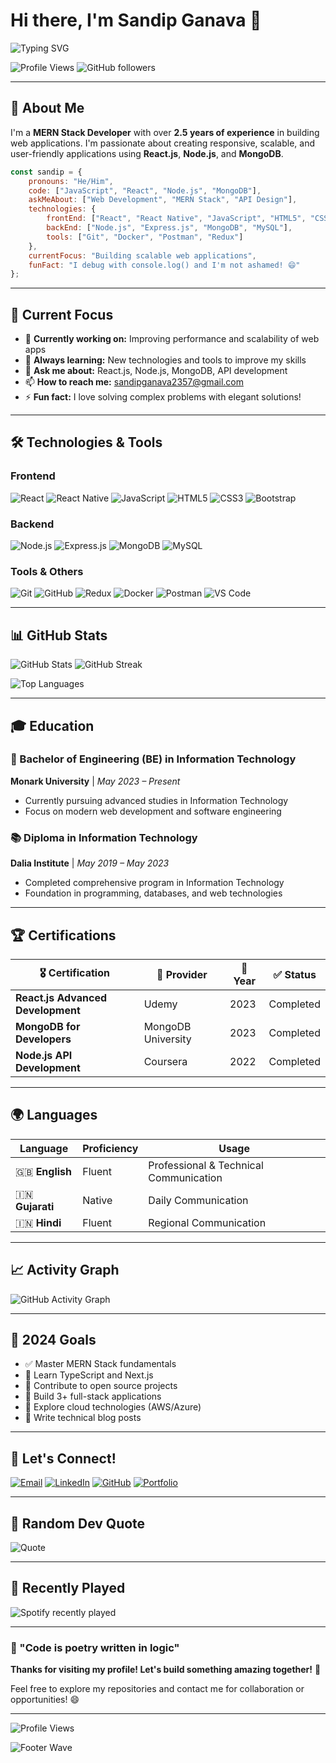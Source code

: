 # Hi there, I'm Sandip Ganava 👋

![Typing SVG](https://readme-typing-svg.herokuapp.com?font=Fira+Code&weight=600&size=28&pause=1000&color=6366F1&center=true&vCenter=true&width=500&lines=MERN+Stack+Developer;2.5%2B+Years+Experience;Full+Stack+Enthusiast;Always+Learning+%F0%9F%9A%80)

![Profile Views](https://komarev.com/ghpvc/?username=sandipganava&color=blueviolet&style=flat-square&label=Profile+Views)
![GitHub followers](https://img.shields.io/github/followers/sandipganava?style=social)

---

## 🚀 About Me

I'm a **MERN Stack Developer** with over **2.5 years of experience** in building web applications. I'm passionate about creating responsive, scalable, and user-friendly applications using **React.js**, **Node.js**, and **MongoDB**.

```javascript
const sandip = {
    pronouns: "He/Him",
    code: ["JavaScript", "React", "Node.js", "MongoDB"],
    askMeAbout: ["Web Development", "MERN Stack", "API Design"],
    technologies: {
        frontEnd: ["React", "React Native", "JavaScript", "HTML5", "CSS3"],
        backEnd: ["Node.js", "Express.js", "MongoDB", "MySQL"],
        tools: ["Git", "Docker", "Postman", "Redux"]
    },
    currentFocus: "Building scalable web applications",
    funFact: "I debug with console.log() and I'm not ashamed! 😄"
};
```

---

## 🎯 Current Focus

- 🔭 **Currently working on:** Improving performance and scalability of web apps
- 🌱 **Always learning:** New technologies and tools to improve my skills
- 💬 **Ask me about:** React.js, Node.js, MongoDB, API development
- 📫 **How to reach me:** [sandipganava2357@gmail.com](mailto:sandipganava2357@gmail.com)
- ⚡ **Fun fact:** I love solving complex problems with elegant solutions!

---

## 🛠️ Technologies & Tools

### Frontend
![React](https://img.shields.io/badge/React-20232A?style=for-the-badge&logo=react&logoColor=61DAFB)
![React Native](https://img.shields.io/badge/React_Native-20232A?style=for-the-badge&logo=react&logoColor=61DAFB)
![JavaScript](https://img.shields.io/badge/JavaScript-F7DF1E?style=for-the-badge&logo=javascript&logoColor=black)
![HTML5](https://img.shields.io/badge/HTML5-E34F26?style=for-the-badge&logo=html5&logoColor=white)
![CSS3](https://img.shields.io/badge/CSS3-1572B6?style=for-the-badge&logo=css3&logoColor=white)
![Bootstrap](https://img.shields.io/badge/Bootstrap-563D7C?style=for-the-badge&logo=bootstrap&logoColor=white)

### Backend
![Node.js](https://img.shields.io/badge/Node.js-339933?style=for-the-badge&logo=nodedotjs&logoColor=white)
![Express.js](https://img.shields.io/badge/Express.js-000000?style=for-the-badge&logo=express&logoColor=white)
![MongoDB](https://img.shields.io/badge/MongoDB-4EA94B?style=for-the-badge&logo=mongodb&logoColor=white)
![MySQL](https://img.shields.io/badge/MySQL-005C84?style=for-the-badge&logo=mysql&logoColor=white)

### Tools & Others
![Git](https://img.shields.io/badge/Git-F05032?style=for-the-badge&logo=git&logoColor=white)
![GitHub](https://img.shields.io/badge/GitHub-100000?style=for-the-badge&logo=github&logoColor=white)
![Redux](https://img.shields.io/badge/Redux-593D88?style=for-the-badge&logo=redux&logoColor=white)
![Docker](https://img.shields.io/badge/Docker-2CA5E0?style=for-the-badge&logo=docker&logoColor=white)
![Postman](https://img.shields.io/badge/Postman-FF6C37?style=for-the-badge&logo=Postman&logoColor=white)
![VS Code](https://img.shields.io/badge/VS_Code-007ACC?style=for-the-badge&logo=visualstudiocode&logoColor=white)

---

## 📊 GitHub Stats

![GitHub Stats](https://github-readme-stats.vercel.app/api?username=sandipganava&show_icons=true&theme=tokyonight&hide_border=true)
![GitHub Streak](https://github-readme-streak-stats.herokuapp.com/?user=sandipganava&theme=tokyonight&hide_border=true)

![Top Languages](https://github-readme-stats.vercel.app/api/top-langs/?username=sandipganava&layout=compact&theme=tokyonight&hide_border=true)

---

## 🎓 Education

### 🎯 Bachelor of Engineering (BE) in Information Technology
**Monark University** | *May 2023 – Present*
- Currently pursuing advanced studies in Information Technology
- Focus on modern web development and software engineering

### 📚 Diploma in Information Technology  
**Dalia Institute** | *May 2019 – May 2023*
- Completed comprehensive program in Information Technology
- Foundation in programming, databases, and web technologies

---

## 🏆 Certifications

| 🎖️ Certification | 🏢 Provider | 📅 Year | ✅ Status |
|-------------------|-------------|---------|-----------|
| **React.js Advanced Development** | Udemy | 2023 | Completed |
| **MongoDB for Developers** | MongoDB University | 2023 | Completed |
| **Node.js API Development** | Coursera | 2022 | Completed |

---

## 🌍 Languages

| Language | Proficiency | Usage |
|----------|-------------|-------|
| 🇬🇧 **English** | Fluent | Professional & Technical Communication |
| 🇮🇳 **Gujarati** | Native | Daily Communication |
| 🇮🇳 **Hindi** | Fluent | Regional Communication |

---

## 📈 Activity Graph

![GitHub Activity Graph](https://github-readme-activity-graph.vercel.app/graph?username=sandipganava&theme=tokyo-night&hide_border=true)

---

## 🎯 2024 Goals

- ✅ Master MERN Stack fundamentals
- 🔄 Learn TypeScript and Next.js
- 🔄 Contribute to open source projects
- 🔄 Build 3+ full-stack applications
- 🔄 Explore cloud technologies (AWS/Azure)
- 🔄 Write technical blog posts

---

## 🤝 Let's Connect!

[![Email](https://img.shields.io/badge/Email-D14836?style=for-the-badge&logo=gmail&logoColor=white)](mailto:sandipganava2357@gmail.com)
[![LinkedIn](https://img.shields.io/badge/LinkedIn-0077B5?style=for-the-badge&logo=linkedin&logoColor=white)](https://linkedin.com/in/sandipganava)
[![GitHub](https://img.shields.io/badge/GitHub-100000?style=for-the-badge&logo=github&logoColor=white)](https://github.com/sandipganava)
[![Portfolio](https://img.shields.io/badge/Portfolio-FF5722?style=for-the-badge&logo=todoist&logoColor=white)](https://sandipganava.dev)

---

## 💭 Random Dev Quote

![Quote](https://quotes-github-readme.vercel.app/api?type=horizontal&theme=tokyonight)

---

## 🎵 Recently Played

![Spotify recently played](https://spotify-recently-played-readme.vercel.app/api?user=your-spotify-username&count=3)

---

### 🌟 "Code is poetry written in logic"

**Thanks for visiting my profile! Let's build something amazing together!** 🚀

Feel free to explore my repositories and contact me for collaboration or opportunities! 😄

---

![Profile Views](https://komarev.com/ghpvc/?username=sandipganava&color=blueviolet&style=flat-square&label=Profile+Views)

![Footer Wave](https://capsule-render.vercel.app/api?type=waving&color=gradient&height=100&section=footer)
